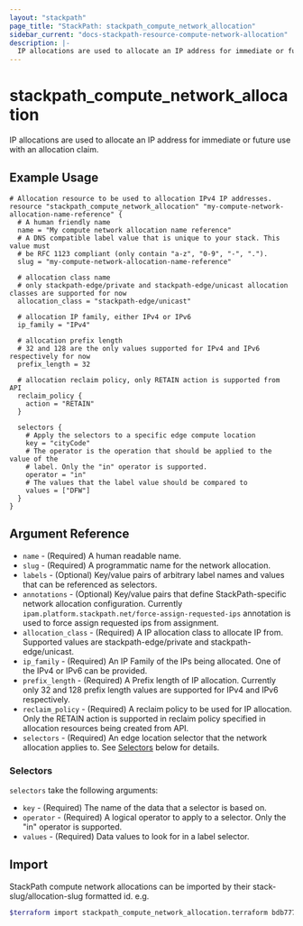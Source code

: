 ```yaml
---
layout: "stackpath"
page_title: "StackPath: stackpath_compute_network_allocation"
sidebar_current: "docs-stackpath-resource-compute-network-allocation"
description: |-
  IP allocations are used to allocate an IP address for immediate or future use with an allocation claim.
---
```


# stackpath\_compute\_network\_allocation

IP allocations are used to allocate an IP address for immediate or future use with an allocation claim.

## Example Usage

```hcl
# Allocation resource to be used to allocation IPv4 IP addresses.
resource "stackpath_compute_network_allocation" "my-compute-network-allocation-name-reference" {
  # A human friendly name
  name = "My compute network allocation name reference"
  # A DNS compatible label value that is unique to your stack. This value must
  # be RFC 1123 compliant (only contain "a-z", "0-9", "-", ".").
  slug = "my-compute-network-allocation-name-reference"

  # allocation class name
  # only stackpath-edge/private and stackpath-edge/unicast allocation classes are supported for now
  allocation_class = "stackpath-edge/unicast"

  # allocation IP family, either IPv4 or IPv6
  ip_family = "IPv4"

  # allocation prefix length
  # 32 and 128 are the only values supported for IPv4 and IPv6 respectively for now
  prefix_length = 32

  # allocation reclaim policy, only RETAIN action is supported from API
  reclaim_policy {
    action = "RETAIN"
  }

  selectors {
    # Apply the selectors to a specific edge compute location
    key = "cityCode"
    # The operator is the operation that should be applied to the value of the
    # label. Only the "in" operator is supported.
    operator = "in"
    # The values that the label value should be compared to
    values = ["DFW"]
  }
}
```

## Argument Reference

* `name` - (Required) A human readable name.
* `slug` - (Required) A programmatic name for the network allocation.
* `labels` - (Optional) Key/value pairs of arbitrary label names and values that can be referenced as selectors.
* `annotations` - (Optional) Key/value pairs that define StackPath-specific network allocation configuration. Currently `ipam.platform.stackpath.net/force-assign-requested-ips` annotation is used to force assign requested ips from assignment.
* `allocation_class` - (Required) A IP allocation class to allocate IP from. Supported values are stackpath-edge/private and stackpath-edge/unicast.
* `ip_family` - (Required) An IP Family of the IPs being allocated. One of the IPv4 or IPv6 can be provided.
* `prefix_length` - (Required) A Prefix length of IP allocation. Currently only 32 and 128
prefix length values are supported for IPv4 and IPv6 respectively.
* `reclaim_policy` - (Required) A reclaim policy to be used for IP allocation. Only the RETAIN action is supported in reclaim policy specified in allocation resources being created from API.
* `selectors` - (Required) An edge location selector that the network allocation applies to. See [Selectors](#selectors) below for details.

### Selectors

`selectors` take the following arguments:

* `key` - (Required) The name of the data that a selector is based on.
* `operator` - (Required) A logical operator to apply to a selector. Only the "in" operator is supported.
* `values` - (Required) Data values to look for in a label selector.

## Import

StackPath compute network allocations can be imported by their stack-slug/allocation-slug formatted id. e.g.

```bash
$terraform import stackpath_compute_network_allocation.terraform bdb77768-2938-4ad8-a736-be5290add801/allocation-slug
```
